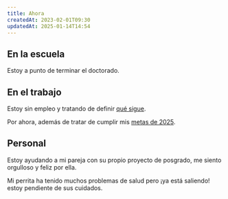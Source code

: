 ```yaml
---
title: Ahora
createdAt: 2023-02-01T09:30
updatedAt: 2025-01-14T14:54
---
```


## En la escuela

Estoy a punto de terminar el doctorado.


## En el trabajo

Estoy sin empleo y tratando de definir [qué sigue](empezar-de-nuevo).

Por ahora, además de tratar de cumplir mis [metas de 2025](dos-proyectos-2025.md).

## Personal

Estoy ayudando a mi pareja con su propio proyecto de posgrado, me siento orgulloso y feliz por ella.

Mi perrita ha tenido muchos problemas de salud pero ¡ya está saliendo! estoy pendiente de sus cuidados.
